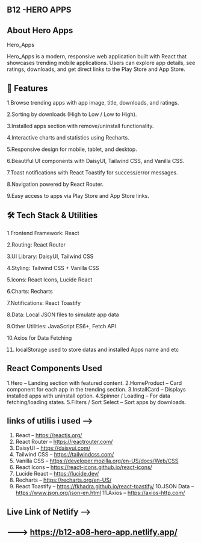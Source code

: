 ## B12 -HERO APPS 

## About Hero Apps
Hero_Apps

Hero_Apps is a modern, responsive web application built with React that showcases trending mobile applications. Users can explore app details, see ratings, downloads, and get direct links to the Play Store and App Store.

## 📌 Features

1.Browse trending apps with app image, title, downloads, and ratings.

2.Sorting by downloads (High to Low / Low to High).

3.Installed apps section with remove/uninstall functionality.

4.Interactive charts and statistics using Recharts.

5.Responsive design for mobile, tablet, and desktop.

6.Beautiful UI components with DaisyUI, Tailwind CSS, and Vanilla CSS.

7.Toast notifications with React Toastify for success/error messages.

8.Navigation powered by React Router.

9.Easy access to apps via Play Store and App Store links.


## 🛠️ Tech Stack & Utilities
1.Frontend Framework: React

2.Routing: React Router

3.UI Library: DaisyUI, Tailwind CSS

4.Styling: Tailwind CSS + Vanilla CSS

5.Icons: React Icons, Lucide React

6.Charts: Recharts

7.Notifications: React Toastify

8.Data: Local JSON files to simulate app data

9.Other Utilities: JavaScript ES6+, Fetch API

10.Axios for Data Fetching 

11. localStorage used to store datas and installed Apps name and etc 


## React Components Used

1.Hero – Landing section with featured content.
2.HomeProduct – Card component for each app in the trending section.
3.InstallCard – Displays installed apps with uninstall option.
4.Spinner / Loading – For data fetching/loading states.
5.Filters / Sort Select – Sort apps by downloads.


## links of utilis i used -->
1. React – https://reactjs.org/
2. React Router – https://reactrouter.com/
3. DaisyUI – https://daisyui.com/
4. Tailwind CSS – https://tailwindcss.com/
5. Vanilla CSS – https://developer.mozilla.org/en-US/docs/Web/CSS
6. React Icons – https://react-icons.github.io/react-icons/
7. Lucide React – https://lucide.dev/
8. Recharts – https://recharts.org/en-US/
9. React Toastify – https://fkhadra.github.io/react-toastify/
10.JSON Data – https://www.json.org/json-en.html
11.Axios – https://axios-http.com/


## Live Link of Netlify -->
## ---> https://b12-a08-hero-app.netlify.app/

